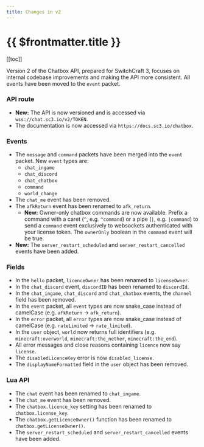 ```yaml
---
title: Changes in v2
---
```


# {{ $frontmatter.title }}

[[toc]]

Version 2 of the Chatbox API, prepared for SwitchCraft 3, focuses on internal codebase improvements and making the API 
more consistent. All events have been moved to the `event` packet.

### API route

- **New:** The API is now versioned and is accessed via `wss://chat.sc3.io/v2/TOKEN`.
- The documentation is now accessed via `https://docs.sc3.io/chatbox`.

### Events

- The `message` and `command` packets have been merged into the `event` packet. New `event` types are:
  - `chat_ingame`
  - `chat_discord`
  - `chat_chatbox`
  - `command`
  - `world_change`
- The `chat_me` event has been removed.
- The `afkReturn` event has been renamed to `afk_return`.
  - **New:** Owner-only chatbox commands are now available. Prefix a command with a caret (`^`, e.g. `^command`) or a 
  pipe (`|`, e.g. `|command`) to send a `command` event exclusively to websockets authenticated with your license token. 
  The `ownerOnly` boolean in the `command` event will be true.
- **New:** The `server_restart_scheduled` and `server_restart_cancelled` events have been added.

### Fields

- In the `hello` packet, `licenceOwner` has been renamed to `licenseOwner`.
- In the `chat_discord` event, `discordID` has been renamed to `discordId`.
- In the `chat_ingame`, `chat_discord` and `chat_chatbox` events, the `channel` field has been removed.
- In the `event` packet, all `event` types are now snake_case instead of camelCase (e.g. `afkReturn` -> `afk_return`).
- In the `error` packet, all `error` types are now snake_case instead of camelCase (e.g. `rateLimited` -> `rate_limited`).
- In the `user` object, `world` now returns full identifiers (e.g. `minecraft:overworld`, `minecraft:the_nether`, `minecraft:the_end`).
- All error messages and close reasons containing `licence` now say `license`.
- The `disabledLicenceKey` error is now `disabled_license`.
- The `displayNameFormatted` field in the `user` object has been removed.

### Lua API

- The `chat` event has been renamed to `chat_ingame`.
- The `chat_me` event has been removed.
- The `chatbox.licence_key` setting has been renamed to `chatbox.license_key`.
- The `chatbox.getLicenceOwner()` function has been renamed to `chatbox.getLicenseOwner()`.
- The `server_restart_scheduled` and `server_restart_cancelled` events have been added.

